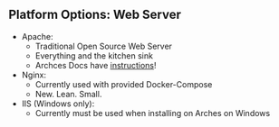 ## Platform Options: Web Server

-   Apache:
    -   Traditional Open Source Web Server
    -   Everything and the kitchen sink
    -   Archces Docs have [instructions](https://arches.readthedocs.io/en/stable/serving-arches-with-apache/)!
-   Nginx:
    -   Currently used with provided Docker-Compose
    -   New. Lean. Small.
-   IIS (Windows only):
    -   Currently must be used when installing on Arches on Windows
